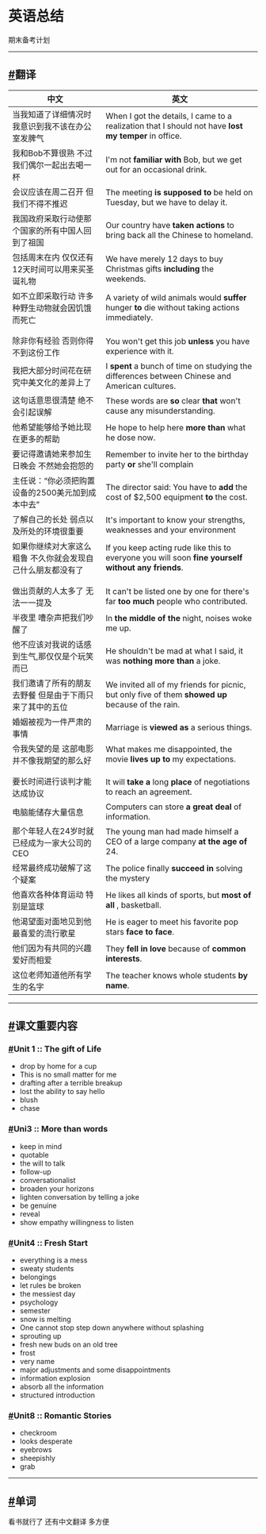 # 英语总结

期末备考计划

------

## [#](https://hziee.site/pages/Y1S1/UniversityEnglish_Audiovisual/SummaryOfTextbookExampleSentences.html#翻译)翻译

| 中文                                                        | 英文                                                         |
| ----------------------------------------------------------- | ------------------------------------------------------------ |
| 当我知道了详细情况时 我意识到我不该在办公室发脾气           | When I got the details, I came to a realization that I should not have **lost my temper** in office. |
| 我和Bob不算很熟 不过我们偶尔一起出去喝一杯                  | I'm not **familiar with** Bob, but we get out for an occasional drink. |
| 会议应该在周二召开 但我们不得不推迟                         | The meeting **is supposed to** be held on Tuesday, but we have to delay it. |
| 我国政府采取行动使那个国家的所有中国人回到了祖国            | Our country have **taken actions** to bring back all the Chinese to homeland. |
| 包括周末在内 仅仅还有12天时间可以用来买圣诞礼物             | We have merely 12 days to buy Christmas gifts **including** the weekends. |
| 如不立即采取行动 许多种野生动物就会因饥饿而死亡             | A variety of wild animals would **suffer** hunger **to** die without taking actions immediately. |
|                                                             |                                                              |
|                                                             |                                                              |
| 除非你有经验 否则你得不到这份工作                           | You won't get this job **unless** you have experience with it. |
| 我把大部分时间花在研究中美文化的差异上了                    | I **spent** a bunch of time on studying the differences between Chinese and American cultures. |
| 这句话意思很清楚 绝不会引起误解                             | These words are **so** clear **that** won't cause any misunderstanding. |
| 他希望能够给予她比现在更多的帮助                            | He hope to help here **more than** what he dose now.         |
| 要记得邀请她来参加生日晚会 不然她会抱怨的                   | Remember to invite her to the birthday party **or** she'll complain |
| 主任说：“你必须把购置设备的2500美元加到成本中去”            | The director said: You have to **add** the cost of $2,500 equipment **to** the cost. |
| 了解自己的长处 弱点以及所处的环境很重要                     | It's important to know your strengths, weaknesses and your environment |
| 如果你继续对大家这么粗鲁 不久你就会发现自己什么朋友都没有了 | If you keep acting rude like this to everyone you will soon **fine yourself without any friends**. |
|                                                             |                                                              |
|                                                             |                                                              |
| 做出贡献的人太多了 无法一一提及                             | It can't be listed one by one for there's far **too much** people who contributed. |
| 半夜里 嘈杂声把我们吵醒了                                   | In **the middle of the** night, noises woke me up.           |
| 他不应该对我说的话感到生气,那仅仅是个玩笑而已              | He shouldn't be mad at what I said, it was **nothing more than** a joke. |
| 我们邀请了所有的朋友去野餐 但是由于下雨只来了其中的五位     | We invited all of my friends for picnic, but only five of them **showed up** because of the rain. |
| 婚姻被视为一件严肃的事情                                    | Marriage is **viewed as** a serious things.                  |
| 令我失望的是 这部电影 并不像我期望的那么好                  | What makes me disappointed, the movie **lives up to** my expectations. |
|                                                             |                                                              |
|                                                             |                                                              |
| 要长时间进行谈判才能达成协议                                | It will **take a** long **place** of negotiations to reach an agreement. |
| 电脑能储存大量信息                                          | Computers can store **a great deal** of information.         |
| 那个年轻人在24岁时就已经成为一家大公司的CEO                 | The young man had made himself a CEO of a large company **at the age of** 24. |
| 经常最终成功破解了这个疑案                                  | The police finally **succeed in** solving the mystery        |
| 他喜欢各种体育运动 特别是篮球                               | He likes all kinds of sports, but **most of all** , basketball. |
| 他渴望面对面地见到他最喜爱的流行歌星                        | He is eager to meet his favorite pop stars **face to face**. |
| 他们因为有共同的兴趣爱好而相爱                              | They **fell in love** because of **common interests**.       |
| 这位老师知道他所有学生的名字                                | The teacher knows whole students **by name**.                |

------

## [#](https://hziee.site/pages/Y1S1/UniversityEnglish_Audiovisual/SummaryOfTextbookExampleSentences.html#课文重要内容)课文重要内容

### [#](https://hziee.site/pages/Y1S1/UniversityEnglish_Audiovisual/SummaryOfTextbookExampleSentences.html#unit-1-the-gift-of-life)Unit 1 :: The gift of Life

- drop by home for a cup
- This is no small matter for me
- drafting after a terrible breakup
- lost the ability to say hello
- blush
- chase

### [#](https://hziee.site/pages/Y1S1/UniversityEnglish_Audiovisual/SummaryOfTextbookExampleSentences.html#uni3-more-than-words)Uni3 :: More than words

- keep in mind
- quotable
- the will to talk
- follow-up
- conversationalist
- broaden your horizons
- lighten conversation by telling a joke
- be genuine
- reveal
- show empathy willingness to listen

### [#](https://hziee.site/pages/Y1S1/UniversityEnglish_Audiovisual/SummaryOfTextbookExampleSentences.html#unit4-fresh-start)Unit4 :: Fresh Start

- everything is a mess
- sweaty students
- belongings
- let rules be broken
- the messiest day
- psychology
- semester
- snow is melting
- One cannot stop step down anywhere without splashing
- sprouting up
- fresh new buds on an old tree
- frost
- very name
- major adjustments and some disappointments
- information explosion
- absorb all the information
- structured introduction

### [#](https://hziee.site/pages/Y1S1/UniversityEnglish_Audiovisual/SummaryOfTextbookExampleSentences.html#unit8-romantic-stories)Unit8 :: Romantic Stories

- checkroom
- looks desperate
- eyebrows
- sheepishly
- grab

------

## [#](https://hziee.site/pages/Y1S1/UniversityEnglish_Audiovisual/SummaryOfTextbookExampleSentences.html#单词)单词

看书就行了 还有中文翻译 多方便